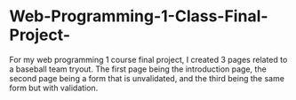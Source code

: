 # Web-Programming-1-Class-Final-Project-
For my web programming 1 course final project, I created 3 pages related to a baseball team tryout. The first page being the introduction page, the second page being a form that is unvalidated, and the third being the same form but with validation.  
